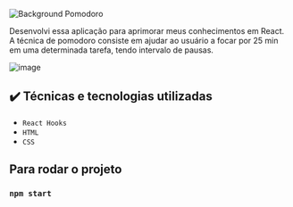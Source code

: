 ![Background](https://user-images.githubusercontent.com/87664619/185187934-449df907-af3b-4500-94a2-ff147fefbe59.png) Pomodoro


Desenvolvi essa aplicação para aprimorar meus conhecimentos em React.
A técnica de pomodoro consiste em ajudar ao usuário a focar por 25 min em uma determinada tarefa, tendo intervalo de pausas.

![image](https://user-images.githubusercontent.com/87664619/185185295-20b988b7-9876-4eb3-90c4-d6c5bf243370.png)


## ✔️ Técnicas e tecnologias utilizadas

- ``React Hooks``
- ``HTML``
- ``CSS``

## Para rodar o projeto

### `npm start`








